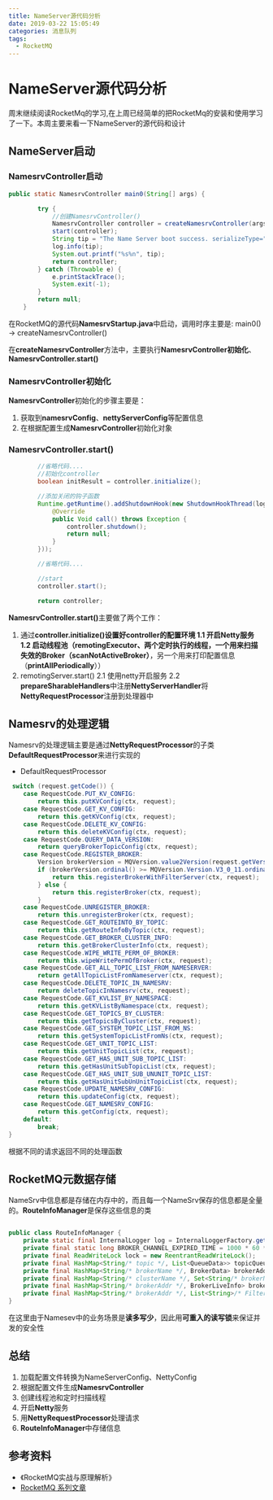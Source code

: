 ```yaml
---
title: NameServer源代码分析
date: 2019-03-22 15:05:49
categories: 消息队列
tags:
  - RocketMQ
---
```


# NameServer源代码分析
周末继续阅读RocketMq的学习,在上周已经简单的把RocketMq的安装和使用学习了一下。本周主要来看一下NameServer的源代码和设计

## NameServer启动

### NamesrvController启动

```java
public static NamesrvController main0(String[] args) {

        try {
            //创建NamesrvController()
            NamesrvController controller = createNamesrvController(args);
            start(controller);
            String tip = "The Name Server boot success. serializeType=" + RemotingCommand.getSerializeTypeConfigInThisServer();
            log.info(tip);
            System.out.printf("%s%n", tip);
            return controller;
        } catch (Throwable e) {
            e.printStackTrace();
            System.exit(-1);
        }
        return null;
    }
```

在RocketMQ的源代码**NamesrvStartup.java**中启动，调用时序主要是: main0() -> createNamesrvController()

在**createNamesrvController**方法中，主要执行**NamesrvController初始化**、**NamesrvController.start()**

### NamesrvController初始化

**NamesrvController**初始化的步骤主要是：
1. 获取到**namesrvConfig**、**nettyServerConfig**等配置信息
2. 在根据配置生成**NamesrvController**初始化对象

### NamesrvController.start()

```java
        //省略代码....
        //初始化controller
        boolean initResult = controller.initialize();

        //添加关闭的钩子函数
        Runtime.getRuntime().addShutdownHook(new ShutdownHookThread(log, new Callable<Void>() {
            @Override
            public Void call() throws Exception {
                controller.shutdown();
                return null;
            }
        }));

        //省略代码....

        //start
        controller.start();

        return controller;
```

<B>NamesrvController.start()</B>主要做了两个工作：
1. 通过**controller.initialize()**设置好controller的配置环境
    1.1 开启Netty服务
    1.2 启动线程池（**remotingExecutor**、两个定时执行的线程，一个用来扫描失效的**Broker（scanNotActiveBroker）**，另一个用来打印配置信息（**printAllPeriodically**））
2. remotingServer.start() 
    2.1 使用netty开启服务
    2.2 **prepareSharableHandlers**中注册**NettyServerHandler**将**NettyRequestProcessor**注册到处理器中

## Namesrv的处理逻辑

Namesrv的处理逻辑主要是通过**NettyRequestProcessor**的子类**DefaultRequestProcessor**来进行实现的

- DefaultRequestProcessor

```java
 switch (request.getCode()) {
    case RequestCode.PUT_KV_CONFIG:
        return this.putKVConfig(ctx, request);
    case RequestCode.GET_KV_CONFIG:
        return this.getKVConfig(ctx, request);
    case RequestCode.DELETE_KV_CONFIG:
        return this.deleteKVConfig(ctx, request);
    case RequestCode.QUERY_DATA_VERSION:
        return queryBrokerTopicConfig(ctx, request);
    case RequestCode.REGISTER_BROKER:
        Version brokerVersion = MQVersion.value2Version(request.getVersion());
        if (brokerVersion.ordinal() >= MQVersion.Version.V3_0_11.ordinal()) {
            return this.registerBrokerWithFilterServer(ctx, request);
        } else {
            return this.registerBroker(ctx, request);
        }
    case RequestCode.UNREGISTER_BROKER:
        return this.unregisterBroker(ctx, request);
    case RequestCode.GET_ROUTEINTO_BY_TOPIC:
        return this.getRouteInfoByTopic(ctx, request);
    case RequestCode.GET_BROKER_CLUSTER_INFO:
        return this.getBrokerClusterInfo(ctx, request);
    case RequestCode.WIPE_WRITE_PERM_OF_BROKER:
        return this.wipeWritePermOfBroker(ctx, request);
    case RequestCode.GET_ALL_TOPIC_LIST_FROM_NAMESERVER:
        return getAllTopicListFromNameserver(ctx, request);
    case RequestCode.DELETE_TOPIC_IN_NAMESRV:
        return deleteTopicInNamesrv(ctx, request);
    case RequestCode.GET_KVLIST_BY_NAMESPACE:
        return this.getKVListByNamespace(ctx, request);
    case RequestCode.GET_TOPICS_BY_CLUSTER:
        return this.getTopicsByCluster(ctx, request);
    case RequestCode.GET_SYSTEM_TOPIC_LIST_FROM_NS:
        return this.getSystemTopicListFromNs(ctx, request);
    case RequestCode.GET_UNIT_TOPIC_LIST:
        return this.getUnitTopicList(ctx, request);
    case RequestCode.GET_HAS_UNIT_SUB_TOPIC_LIST:
        return this.getHasUnitSubTopicList(ctx, request);
    case RequestCode.GET_HAS_UNIT_SUB_UNUNIT_TOPIC_LIST:
        return this.getHasUnitSubUnUnitTopicList(ctx, request);
    case RequestCode.UPDATE_NAMESRV_CONFIG:
        return this.updateConfig(ctx, request);
    case RequestCode.GET_NAMESRV_CONFIG:
        return this.getConfig(ctx, request);
    default:
        break;
}
```

根据不同的请求返回不同的处理函数

## RocketMQ元数据存储

NameSrv中信息都是存储在内存中的，而且每一个NameSrv保存的信息都是全量的。**RouteInfoManager**是保存这些信息的类

```java

public class RouteInfoManager {
    private static final InternalLogger log = InternalLoggerFactory.getLogger(LoggerName.NAMESRV_LOGGER_NAME);
    private final static long BROKER_CHANNEL_EXPIRED_TIME = 1000 * 60 * 2;
    private final ReadWriteLock lock = new ReentrantReadWriteLock();
    private final HashMap<String/* topic */, List<QueueData>> topicQueueTable;
    private final HashMap<String/* brokerName */, BrokerData> brokerAddrTable;
    private final HashMap<String/* clusterName */, Set<String/* brokerName */>> clusterAddrTable;
    private final HashMap<String/* brokerAddr */, BrokerLiveInfo> brokerLiveTable;
    private final HashMap<String/* brokerAddr */, List<String>/* Filter Server */> filterServerTable;
}

```

在这里由于Namesev中的业务场景是**读多写少**，因此用**可重入的读写锁**来保证并发的安全性

## 总结
1. 加载配置文件转换为NameServerConfig、NettyConfig
2. 根据配置文件生成**NamesrvController**
3. 创建线程池和定时扫描线程
4. 开启**Netty**服务
5. 用**NettyRequestProcessor**处理请求
6. **RouteInfoManager**中存储信息


## 参考资料

- 《RocketMQ实战与原理解析》
- [RocketMQ 系列文章](http://www.jiangxinlingdu.com/rocketmq/2018/05/10/mq-rpc.html)

